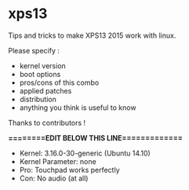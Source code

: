 <h1>xps13</h1>
Tips and tricks to make XPS13 2015 work with linux.

Please specify :
 - kernel version
 - boot options
 - pros/cons of this combo
 - applied patches
 - distribution
 - anything you think is useful to know
 
 Thanks to contributors !
 
 **========EDIT BELOW THIS LINE=============**
 
 * Kernel: 3.16.0-30-generic (Ubuntu 14.10)
 * Kernel Parameter: none
 * Pro: Touchpad works perfectly
 * Con: No audio (at all)
